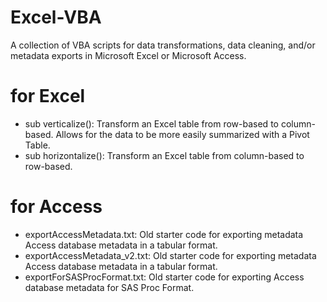 # Excel-VBA
A collection of VBA scripts for data transformations, data cleaning, and/or metadata exports in Microsoft Excel or Microsoft Access.

# for Excel
* sub verticalize(): Transform an Excel table from row-based to column-based.  Allows for the data to be more easily summarized with a Pivot Table.
* sub horizontalize(): Transform an Excel table from column-based to row-based.

# for Access
* exportAccessMetadata.txt: Old starter code for exporting metadata Access database metadata in a tabular format.
* exportAccessMetadata_v2.txt: Old starter code for exporting metadata Access database metadata in a tabular format.
* exportForSASProcFormat.txt: Old starter code for exporting Access database metadata for SAS Proc Format.
